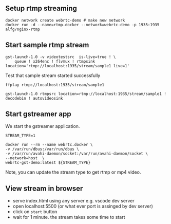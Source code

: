 

## Setup rtmp streaming
```
docker network create webrtc-demo # make new network
docker run -d --name=rtmp.docker --network=webrtc-demo -p 1935:1935  alfg/nginx-rtmp
```

## Start sample rtmp stream
```
gst-launch-1.0 -v videotestsrc  is-live=true ! \
    queue ! x264enc ! flvmux ! rtmpsink location='rtmp://localhost:1935/stream/sample1 live=1'
```

Test that sample stream started successfully
```
ffplay rtmp://localhost:1935/stream/sample1

gst-launch-1.0 rtmpsrc location=rtmp://localhost:1935/stream/sample1 ! decodebin ! autovideosink

```


## Start gstreamer app
We start the gstreamer application.

```
STREAM_TYPE=1

docker run --rm --name webrtc.docker \
-v /var/run/dbus:/var/run/dbus \
-v /var/run/avahi-daemon/socket:/var/run/avahi-daemon/socket \
--network=host  \
webrtc-gst-demo:latest ${STREAM_TYPE}
```
Note, you can update the stream type to get rtmp or mp4 video. 

## View stream in browser
- serve index.html using any server e.g. vscode dev server
- open localhost:5500 (or what ever port is assinged by dev server)
- click on `start` button
- wait for 1 minute. the stream takes some time to start